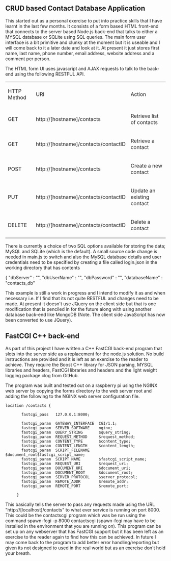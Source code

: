 ## CRUD based Contact Database Application ##

This started out as a personal exercise to put into practice skills that I have learnt in the last few months. It consists of a form based HTML front-end that connects to the server based Node.js back-end that talks to either a MYSQL database or SQLite using SQL queries. The main form user interface is a bit primitive and clunky at the moment but it is useable and I will come back to it a later date and look at it. At present it just stores first name, last name, phone number, email address, website address and a comment per person.

The HTML form UI uses javascript and AJAX requests to talk to the back-end using the following RESTFUL API.

<table class="c10">
   <tbody>
      <tr class="c6">
         <td class="c5 c7" colspan="1" rowspan="1">
            <p class="c4"><span class="c7 c8">HTTP Method</span></p>
         </td>
         <td class="c3 c7" colspan="1" rowspan="1">
            <p class="c4"><span class="c8 c7">URI</span></p>
         </td>
         <td class="c0 c7" colspan="1" rowspan="1">
            <p class="c4"><span class="c8 c7">Action</span></p>
         </td>
      </tr>
      <tr class="c6">
         <td class="c5" colspan="1" rowspan="1">
            <p class="c4"><span class="c2">GET</span></p>
         </td>
         <td class="c3" colspan="1" rowspan="1">
            <p class="c4"><span class="c2">http://[hostname]/contacts</span></p>
         </td>
         <td class="c0" colspan="1" rowspan="1">
            <p class="c4"><span class="c2">Retrieve list of contacts</span></p>
         </td>
      </tr>
      <tr class="c6">
         <td class="c5" colspan="1" rowspan="1">
            <p class="c4"><span class="c2">GET</span></p>
         </td>
         <td class="c3" colspan="1" rowspan="1">
            <p class="c4"><span class="c2">http://[hostname]/contacts/contactID</span></p>
         </td>
         <td class="c0" colspan="1" rowspan="1">
            <p class="c4"><span class="c2">Retrieve a contact</span></p>
         </td>
      </tr>
      <tr class="c6">
         <td class="c5" colspan="1" rowspan="1">
            <p class="c4"><span class="c2">POST</span></p>
         </td>
         <td class="c3" colspan="1" rowspan="1">
            <p class="c4"><span class="c2">http://[hostname]/contacts</span></p>
         </td>
         <td class="c0" colspan="1" rowspan="1">
            <p class="c4"><span class="c2">Create a new contact</span></p>
         </td>
      </tr>
      <tr class="c6">
         <td class="c5" colspan="1" rowspan="1">
            <p class="c4"><span class="c2">PUT</span></p>
         </td>
         <td class="c3" colspan="1" rowspan="1">
            <p class="c4"><span class="c2">http://[hostname]/contacts/contactID</span></p>
         </td>
         <td class="c0" colspan="1" rowspan="1">
            <p class="c4"><span class="c2">Update an existing contact</span></p>
         </td>
      </tr>
      <tr class="c6">
         <td class="c5" colspan="1" rowspan="1">
            <p class="c4"><span class="c2">DELETE</span></p>
         </td>
         <td class="c3" colspan="1" rowspan="1">
            <p class="c4"><span class="c2">http://[hostname]/contacts/contactID</span></p>
         </td>
         <td class="c0" colspan="1" rowspan="1">
            <p class="c4"><span class="c2">Delete a contact</span></p>
            <p class="c4 c11"><span class="c2"></span></p>
         </td>
      </tr>
   </tbody>
</table>

There is currently a choice of two  SQL options available for storing the data; MySQL and SQLite (which is the default). A small source code change is needed in main.js to switch and also the MySQL database details and user credentials need to be specified by creating a file called login.json in the working directory that has contents

{ "dbServer" : "", "dbUserName" : "", "dbPassword" : "", "databaseName" : "contacts_db" 

This example is still a work in progress and I intend to modify it as and when necessary i.e. If I find that its not quite RESTFUL and changes need to be made. At present it doesn't use JQuery on the client side but that is one modification that is penciled in for the future along with using another database back-end like MongoDB (Note. The client side JavaScript has now been converted to use JQuery).

## FastCGI C++ back-end ##

As part of this project I have written a C++ FastCGI back-end program that slots into the server side as a replacement for the node.js solution. No build instructions are provided and it is left as an exercise to the reader to achieve. They  require the Boost C++ library for JSON parsing, MYSQL libraries and headers, FastCGI libraries and headers and the light weight logging package clog from GitHub.

The program was built and tested out on a raspberry pi using the NGINX web server by copying the forms directory to the web server root and adding the following to the NGINX web server configuration file.

	location /contacts {

	       fastcgi_pass   127.0.0.1:8000;

           fastcgi_param  GATEWAY_INTERFACE  CGI/1.1;
           fastcgi_param  SERVER_SOFTWARE    nginx;
           fastcgi_param  QUERY_STRING       $query_string;
           fastcgi_param  REQUEST_METHOD     $request_method;
           fastcgi_param  CONTENT_TYPE       $content_type;
           fastcgi_param  CONTENT_LENGTH     $content_length;
           fastcgi_param  SCRIPT_FILENAME    $document_root$fastcgi_script_name;
           fastcgi_param  SCRIPT_NAME        $fastcgi_script_name;
           fastcgi_param  REQUEST_URI        $request_uri;
           fastcgi_param  DOCUMENT_URI       $document_uri;
           fastcgi_param  DOCUMENT_ROOT      $document_root;
           fastcgi_param  SERVER_PROTOCOL    $server_protocol;
           fastcgi_param  REMOTE_ADDR        $remote_addr;
           fastcgi_param  REMOTE_PORT        $remote_port;

         }

 This basically tells the server to pass any requests made using the URL "http://[localhost]/contacts" to what ever service is running on port 8000. This could be the contactscgi program which was be run using the command  spawn-fcgi -p 8000 contactscgi (spawn-fcgi may have to be installed in the environment that you are running on). This program can be set up on any webserver that has FastCGI support but it has been left as an exercise to the reader again to find how this can be achieved. In future I may come back to the program to add better error handling/reporting but given its not designed to used in the real world but as an exercise don't hold your breath.


